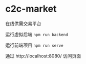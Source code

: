 # c2c-market
 在线供需交易平台
 
 运行虚拟后端
```npm run backend```

 运行前端项目
```npm run serve```

通过 http://localhost:8080/ 访问页面
